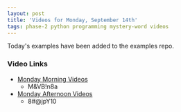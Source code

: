 ```yaml
---
layout: post
title: 'Videos for Monday, September 14th'
tags: phase-2 python programming mystery-word videos
---
```

Today's examples have been added to the examples repo.

### Video Links
- [Monday Morning Videos](https://us02web.zoom.us/rec/share/eABKFpbd2L3Z55sjxVapp2ZmIRVPIxdRTFIIOfecplUi7o_8N9eIYz1HjLgusbOM.lFVcQikZzCJJI1CA)
  - M&VB!n8a
- [Monday Afternoon Videos](https://us02web.zoom.us/rec/share/iRW0uXQB_dNF8wvWUqu69u3tf-F4VunoRYzE8QYmBkMtKZkO23xsok608hxUwd2X.ur4322J_egAJP3fa)
  - 8#@jpY10
